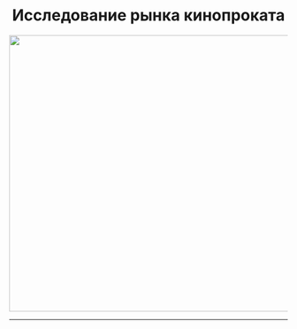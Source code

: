 <div id="header" align="center">
  
  # Исследование рынка кинопроката
  
  <img src="https://img.freepik.com/premium-photo/computer-running-statistical-management-software-office-desk-screen-showing-incremental-growth-charts-professional-workstation-with-no-people-working-it_482257-56864.jpg?w=740" width="700" height="500"/>
</div>

-----

